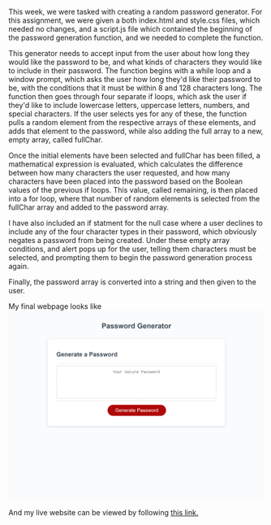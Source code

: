 This week, we were tasked with creating a random password generator. For this assignment, we were given a both index.html and style.css files, which needed no changes, and a script.js file which contained the beginning of the password generation function, and we needed to complete the function. 

This generator needs to accept input from the user about how long they would like the password to be, and what kinds of characters they would like to include in their password. The function begins with a while loop and a window prompt, which asks the user how long they'd like their password to be, with the conditions that it must be within 8 and 128 characters long. The function then goes through four separate if loops, which ask the user if they'd like to include lowercase letters, uppercase letters, numbers, and special characters. If the user selects yes for any of these, the function pulls a random element from the respective arrays of these elements, and adds that element to the password, while also adding the full array to a new, empty array, called fullChar. 

Once the initial elements have been selected and fullChar has been filled, a mathematical expression is evaluated, which calculates the difference between how many characters the user requested, and how many characters have been placed into the password based on the Boolean values of the previous if loops. This value, called remaining, is then placed into a for loop, where that number of random elements is selected from the fullChar array and added to the password array. 

I have also included an if statment for the null case where a user declines to include any of the four character types in their password, which obviously negates a password from being created. Under these empty array conditions, and alert pops up for the user, telling them characters must be selected, and prompting them to begin the password generation process again.

Finally, the password array is converted into a string and then given to the user. 

My final webpage looks like 
![passwordGenScreenshot](./assets/screenshot.png)

And my live website can be viewed by following [this link.](https://elarso2.github.io/Password-Generator/)